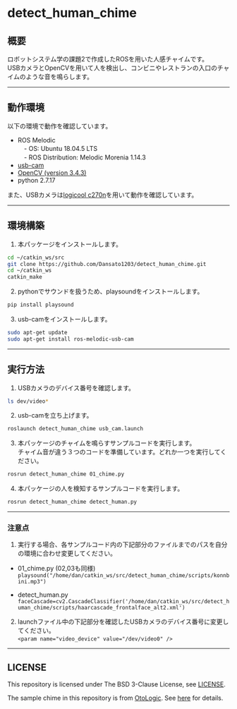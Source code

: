 # detect_human_chime
  
## 概要  
  
ロボットシステム学の課題2で作成したROSを用いた人感チャイムです。  
USBカメラとOpenCVを用いて人を検出し、コンビニやレストランの入口のチャイムのような音を鳴らします。
  
---  
  
## 動作環境
  
以下の環境で動作を確認しています。  
- ROS Melodic  
　- OS: Ubuntu 18.04.5 LTS  
　- ROS Distribution: Melodic Morenia 1.14.3  
- [usb-cam](http://wiki.ros.org/usb_cam)  
- [OpenCV (version 3.4.3)](https://opencv.org/)  
- python 2.7.17  
  
また、USBカメラは[logicool c270n](https://www.logicool.co.jp/ja-jp/product/hd-webcam-c270n)を用いて動作を確認しています。  
  
---
  
## 環境構築  
  
1. 本パッケージをインストールします。  
  
```sh
cd ~/catkin_ws/src  
git clone https://github.com/Dansato1203/detect_human_chime.git  
cd ~/catkin_ws
catkin_make
```  
  
2. pythonでサウンドを扱うため、playsoundをインストールします。  
```sh
pip install playsound
```
3. usb-camをインストールします。  
```sh
sudo apt-get update
sudo apt-get install ros-melodic-usb-cam
```
  
---
  
## 実行方法  
  
1. USBカメラのデバイス番号を確認します。
```sh
ls dev/video*
```

2. usb-camを立ち上げます。  
```sh
roslaunch detect_human_chime usb_cam.launch  
```
  
3. 本パッケージのチャイムを鳴らすサンプルコードを実行します。  
チャイム音が違う３つのコードを準備しています。どれか一つを実行してください。  
```sh
rosrun detect_human_chime 01_chime.py
```
  
4. 本パッケージの人を検知するサンプルコードを実行します。  
```sh
rosrun detect_human_chime detect_human.py
```
  
---
  
### 注意点
  
1. 実行する場合、各サンプルコード内の下記部分のファイルまでのパスを自分の環境に合わせ変更してください。  
  
- 01_chime.py (02,03も同様)  
`playsound("/home/dan/catkin_ws/src/detect_human_chime/scripts/konnbini.mp3")`  
  
- detect_human.py  
`faceCascade=cv2.CascadeClassifier('/home/dan/catkin_ws/src/detect_human_chime/scripts/haarcascade_frontalface_alt2.xml')`  
  
2. launchファイル中の下記部分を確認したUSBカメラのデバイス番号に変更してください。    
`<param name="video_device" value="/dev/video0" />`  

  
---
  
## LICENSE
This repository is licensed under The BSD 3-Clause License, see [LICENSE](https://github.com/Dansato1203/detect_human_chime/blob/master/LICENSE).  
  
The sample chime in this repository is from [OtoLogic](https://otologic.jp/).  See [here](https://otologic.jp/free/license.html) for details.
